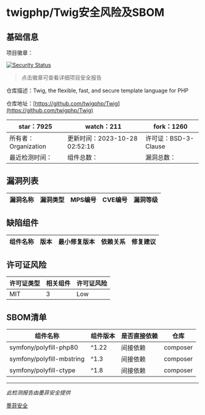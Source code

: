 # twigphp/Twig安全风险及SBOM

## 基础信息

项目徽章：

[![Security Status](https://www.murphysec.com/platform3/v31/badge/1718701991206371328.svg)](https://www.murphysec.com/console/report/1697315049243570176/1718701991206371328)

> 点击徽章可查看详细项目安全报告

仓库描述：Twig, the flexible, fast, and secure template language for PHP

仓库地址：[https://github.com/twigphp/Twig](https://github.com/twigphp/Twig)

| star：7925 | watch：211 | fork：1260 |
| ----------- | -------------- | ------------ |
| 所有者：Organization | 更新时间：2023-10-28 02:52:16 | 许可证：BSD-3-Clause |
| 最近检测时间： | 组件总数： | 漏洞总数： |




## 漏洞列表

| 漏洞名称 | 漏洞类型 | MPS编号 | CVE编号 | 漏洞等级 |
| ------- | ------ | ------- | ------ | ----- |





## 缺陷组件

| 组件名称 | 版本 | 最小修复版本 | 依赖关系 | 修复建议 |
| -------- | ---- | ------------ | -------- | -------- |





## 许可证风险

| 许可证类型 | 相关组件 | 许可证风险 |
| ---------- | -------- | ---------- |
|MIT|3|Low|




## SBOM清单

| 组件名称 | 组件版本 | 是否直接依赖 | 仓库 |
| -------- | -------- | ------------ | ---- |
|symfony/polyfill-php80|^1.22|间接依赖|composer|
|symfony/polyfill-mbstring|^1.3|间接依赖|composer|
|symfony/polyfill-ctype|^1.8|间接依赖|composer|


------

*此检测报告由墨菲安全提供*

[墨菲安全](www.murphysec.com)
